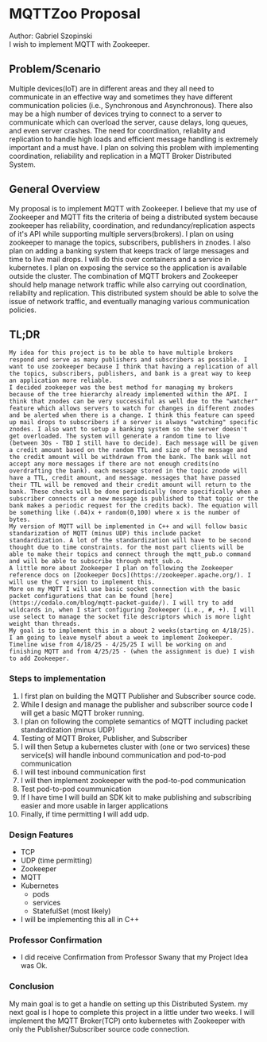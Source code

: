 # MQTTZoo Proposal
Author: Gabriel Szopinski  
I wish to implement MQTT with Zookeeper.

## Problem/Scenario
Multiple devices(IoT) are in different areas and they all need to communicate in an effective way and sometimes they have different communication policies (i.e., Synchronous and Asynchronous). There also may be a high number of devices trying to connect to a server to communicate which can overload the server, cause delays, long queues, and even server crashes. The need for coordination, reliablity and replication to handle high loads and efficient message handling is extremely important and a must have. I plan on solving this problem with implementing coordination, reliability and replication in a MQTT Broker Distributed System.

## General Overview
My proposal is to implement MQTT with Zookeeper. I believe that my use of Zookeeper and MQTT fits the criteria of being a distributed system because zookeeper has reliability, coordination, and redundancy/replication aspects of it's API while supporting multiple servers(brokers). 
I plan on using zookeeper to manage the topics, subscribers, publishers in znodes. I also plan on adding a banking system that keeps track of large messages and time to live mail drops. I will do this over containers
and a service in kubernetes. I plan on exposing the service so the application is available outside the cluster. The combination of MQTT brokers and Zookeeper should help manage network traffic while also carrying out coordination, reliabilty and replication. This distributed system should be able to solve the issue of network traffic, and eventually managing various communication policies.

## TL;DR
    My idea for this project is to be able to have multiple brokers respond and serve as many publishers and subscribers as possible. I want to use zookeeper because I think that having a replication of all the topics, subscribers, publishers, and bank is a great way to keep an application more reliable.   
    I decided zookeeper was the best method for managing my brokers because of the tree hierarchy already implemented within the API. I think that znodes can be very successiful as well due to the "watcher" feature which allows servers to watch for changes in different znodes and be alerted when there is a change. I think this feature can speed up mail drops to subscribers if a server is always "watching" specific znodes. I also want to setup a banking system so the server doesn't get overloaded. The system will generate a random time to live (between 30s - TBD I still have to decide). Each message will be given a credit amount based on the random TTL and size of the message and the credit amount will be withdrawn from the bank. The bank will not accept any more messages if there are not enough credits(no overdrafting the bank). each message stored in the topic znode will have a TTL, credit amount, and message. messages that have passed their TTL will be removed and their credit amount will return to the bank. These checks will be done periodically (more specifically when a subscriber connects or a new message is published to that topic or the bank makes a periodic request for the credits back). The equation will be something like (.04)x + random(0,100) where x is the number of bytes.    
    My version of MQTT will be implemented in C++ and will follow basic standarization of MQTT (minus UDP) this include packet standardization. A lot of the standardization will have to be second thought due to time constraints. for the most part clients will be able to make their topics and connect through the mqtt_pub.o command and will be able to subscribe through mqtt_sub.o.   
    A little more about Zookeeper I plan on following the Zookeeper reference docs on [Zookeeper Docs](https://zookeeper.apache.org/). I will use the C version to implement this.   
    More on my MQTT I will use basic socket connection with the basic packet configurations that can be found [here](https://cedalo.com/blog/mqtt-packet-guide/). I will try to add wildcards in, when I start configuring Zookeeper (i.e., #, +). I will use select to manage the socket file descriptors which is more light weight than threads.  
    My goal is to implement this in a about 2 weeks(starting on 4/18/25). I am going to leave myself about a week to implement Zookeeper. Timeline wise from 4/18/25 - 4/25/25 I will be working on and finishing MQTT and from 4/25/25 - (when the assignment is due) I wish to add Zookeeper.  

### Steps to implementation  
 1. I first plan on building the MQTT Publisher and Subscriber source code.
 2. While I design and manage the publisher and subscriber source code I will get a basic MQTT broker running.
 3. I plan on following the complete semantics of MQTT including packet standardization (minus UDP)
 4. Testing of MQTT Broker, Publisher, and Subscriber
 5. I will then Setup a kubernetes cluster with (one or two services) these service(s) will handle inbound communication and pod-to-pod communication
 6. I will test inbound communication first
 7. I will then implement zookeeper with the pod-to-pod communication
 8. Test pod-to-pod coummunication
 9. If I have time I will build an SDK kit to make publishing and subscribing easier and more usable in larger applications
 10. Finally, if time permitting I will add udp.


### Design Features
*  TCP
*  UDP (time permitting)
*  Zookeeper
*  MQTT
*  Kubernetes  
   *  pods  
   *  services  
   *  StatefulSet (most likely)  
*  I will be implementing this all in C++

### Professor Confirmation  
  * I did receive Confirmation from Professor Swany that my Project Idea was Ok.  

### Conclusion
My main goal is to get a handle on setting up this Distributed System. 
my next goal is I hope to complete this project in a little under two weeks. 
I will implement the MQTT Broker(TCP) onto kubernetes with Zookeeper with only the Publisher/Subscriber source code connection.
